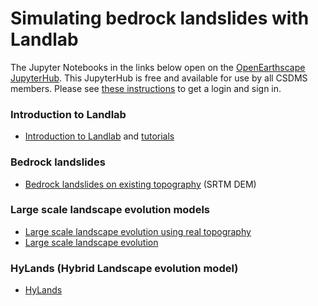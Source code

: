 # Simulating bedrock landslides with Landlab

The Jupyter Notebooks in the links below
open on the [OpenEarthscape][oes] [JupyterHub][hub].
This JupyterHub is free and available for use by all CSDMS members.
Please see [these instructions][hub-login] to get a login and sign in. 

### Introduction to Landlab
* [Introduction to Landlab][ll-intro] and [tutorials][ll-tutorials]

### Bedrock landslides
* [Bedrock landslides on existing topography][bedrock-landslides] (SRTM DEM)

### Large scale landscape evolution models
* [Large scale landscape evolution using real topography][lem-1]
* [Large scale landscape evolution][lem-2]

### HyLands (Hybrid Landscape evolution model)
* [HyLands][hylands-tutorial]


<!-- Links -->
[oes]: https://csdms.colorado.edu/wiki/OpenEarthscape
[hub]: https://csdms.colorado.edu/wiki/JupyterHub
[hub-login]: https://csdms.colorado.edu/wiki/JupyterHubGitHubSignUp
[ll-intro]: https://landlab.readthedocs.io/en/latest/index.html
[ll-tutorials]: https://landlab.readthedocs.io/en/latest/user_guide/tutorials.html
[bedrock-landslides]: https://jupyter.openearthscape.org/hub/user-redirect/git-pull?repo=https%3A%2F%2Fgithub.com%2FBCampforts%2Fhylands_modeling&urlpath=tree%2Fhylands_modeling%2Ftutorials%2Fhylands_real%2FbedrockLandslides_on_DEMs.ipynb&branch=master
[lem-1]: https://jupyter.openearthscape.org/hub/user-redirect/git-pull?repo=https%3A%2F%2Fgithub.com%2FBCampforts%2Fhylands_modeling&urlpath=tree%2Fhylands_modeling%2Ftutorials%2Flarge_scale_LEM%2Flarge_scale_LEMs-real-topography.ipynb&branch=master
[lem-2]: https://jupyter.openearthscape.org/hub/user-redirect/git-pull?repo=https%3A%2F%2Fgithub.com%2FBCampforts%2Fhylands_modeling&urlpath=tree%2Fhylands_modeling%2Ftutorials%2Flarge_scale_LEM%2Flarge_scale_LEMs.ipynb&branch=master
[hylands-tutorial]: https://jupyter.openearthscape.org/hub/user-redirect/git-pull?repo=https%3A%2F%2Fgithub.com%2FBCampforts%2Fhylands_modeling&urlpath=tree%2Fhylands_modeling%2Ftutorials%2Fhylands_LEM%2FHyLandsTutorial.ipynb&branch=master
